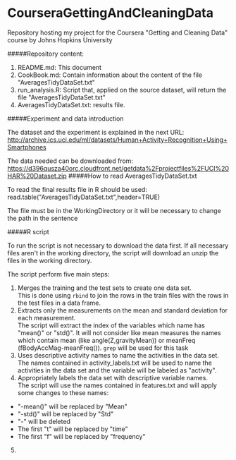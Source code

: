# CourseraGettingAndCleaningData
Repository hosting my project for the Coursera "Getting and Cleaning Data" course by Johns Hopkins University

#####Repository content:
1. README.md: This document
2. CookBook.md: Contain information about the content of the file "AveragesTidyDataSet.txt"
3. run_analysis.R: Script that, applied on the source dataset, will return the file "AveragesTidyDataSet.txt"
4. AveragesTidyDataSet.txt: results file.

#####Experiment and data introduction

The dataset and the experiment is explained in the next URL:
http://archive.ics.uci.edu/ml/datasets/Human+Activity+Recognition+Using+Smartphones

The data needed can be downloaded from:
https://d396qusza40orc.cloudfront.net/getdata%2Fprojectfiles%2FUCI%20HAR%20Dataset.zip 
#####How to read AveragesTidyDataSet.txt

To read the final results file in R should be used:
read.table("AveragesTidyDataSet.txt",header=TRUE)

The file must be in the WorkingDirectory or it will be necessary to change the path in the sentence

#####R script   

To run the script is not necessary to download the data first. If all necessary files aren't in the working directory, the script will download an unzip the files in the working directory.

The script perform five main steps:

1. Merges the training and the test sets to create one data set.  
  This is done using `rbind` to join the rows in the train files with the rows in the test files in a data frame.
2. Extracts only the measurements on the mean and standard deviation for each measurement.   
  The script will extract the index of the variables which name has "mean()" or "std()".
  It will not consider like mean measures the names which contain mean (like angle(Z,gravityMean)) or meanFreq (fBodyAccMag-meanFreq()).
  `grep` will be used for this task
3. Uses descriptive activity names to name the activities in the data set.  
  The names contained in activity_labels.txt will be used to name the activities in the data set and the variable will be labeled as "activity".
4. Appropriately labels the data set with descriptive variable names.  
  The script will use the names contained in features.txt and will apply some changes to these names:
  * "-mean()" will be replaced by "Mean"
  * "-std()" will be replaced by "Std"
  * "-" will be deleted
  * The first "t" will be replaced by "time"
  * The first "f" will be replaced by "frequency"
5. 




